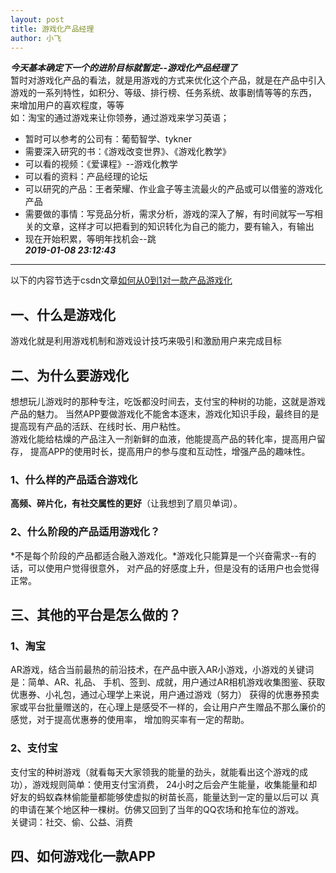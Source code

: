 ```yaml
---
layout: post
title: 游戏化产品经理
author: 小飞
---
```

***今天基本确定下一个的进阶目标就暂定--游戏化产品经理了***  
暂时对游戏化产品的看法，就是用游戏的方式来优化这个产品，就是在产品中引入游戏的一系列特性，如积分、等级、排行榜、任务系统、故事剧情等等的东西，
来增加用户的喜欢程度，等等    
如：淘宝的通过游戏来让你领券，通过游戏来学习英语；  
- 暂时可以参考的公司有：葡萄智学、tykner  
- 需要深入研究的书：《游戏改变世界》、《游戏化教学》  
- 可以看的视频：《爱课程》--游戏化教学  
- 可以看的资料：产品经理的论坛   
- 可以研究的产品：王者荣耀、作业盒子等主流最火的产品或可以借鉴的游戏化产品    
- 需要做的事情：写竞品分析，需求分析，游戏的深入了解，有时间就写一写相关的文章，这样才可以把看到的知识转化为自己的能力，要有输入，有输出  
- 现在开始积累，等明年找机会--跳  
***2019-01-08 23:12:43***
-----------------------------
以下的内容节选于csdn文章[如何从0到1对一款产品游戏化](https://blog.csdn.net/k7Jz78GeJJ/article/details/78921731)
## 一、什么是游戏化
游戏化就是利用游戏机制和游戏设计技巧来吸引和激励用户来完成目标
## 二、为什么要游戏化
想想玩儿游戏时的那种专注，吃饭都没时间去，支付宝的种树的功能，这就是游戏产品的魅力。
当然APP要做游戏化不能舍本逐末，游戏化知识手段，最终目的是提高现有产品的活跃、在线时长、用户粘性。  
游戏化能给枯燥的产品注入一剂新鲜的血液，他能提高产品的转化率，提高用户留存，
提高APP的使用时长，提高用户的参与度和互动性，增强产品的趣味性。
### 1、什么样的产品适合游戏化
**高频、碎片化，有社交属性的更好**（让我想到了扇贝单词）。
### 2、什么阶段的产品适用游戏化？
*不是每个阶段的产品都适合融入游戏化。*游戏化只能算是一个兴奋需求--有的话，可以使用户觉得很意外，
对产品的好感度上升，但是没有的话用户也会觉得正常。
## 三、其他的平台是怎么做的？
### 1、淘宝
AR游戏，结合当前最热的前沿技术，在产品中嵌入AR小游戏，小游戏的关键词是：简单、AR、礼品、
手机、签到、成就，用户通过AR相机游戏收集图鉴、获取优惠券、小礼包，通过心理学上来说，用户通过游戏（努力）
获得的优惠券预卖家或平台批量赠送的，在心理上是感受不一样的，会让用户产生赠品不那么廉价的感觉，对于提高优惠券的使用率，
增加购买率有一定的帮助。
### 2、支付宝
支付宝的种树游戏（就看每天大家领我的能量的劲头，就能看出这个游戏的成功），游戏规则简单：使用支付宝消费，
24小时之后会产生能量，收集能量和却好友的蚂蚁森林偷能量都能够使虚拟的树苗长高，能量达到一定的量以后可以
真的申请在某个地区种一棵树。仿佛又回到了当年的QQ农场和抢车位的游戏。  
关键词：社交、偷、公益、消费  
## 四、如何游戏化一款APP
